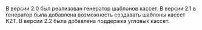 В версии 2.0 был реализован генератор шаблонов кассет.
В версии 2.1 в генератор была добавлена возможность создавать шаблоны кассет KZT.
В версии 2.2 была добавлена поддержка угловых кассет.
